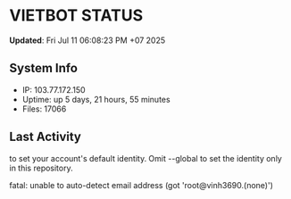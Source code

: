 # VIETBOT STATUS
**Updated**: Fri Jul 11 06:08:23 PM +07 2025

## System Info
- IP: 103.77.172.150
- Uptime: up 5 days, 21 hours, 55 minutes
- Files: 17066

## Last Activity

to set your account's default identity.
Omit --global to set the identity only in this repository.

fatal: unable to auto-detect email address (got 'root@vinh3690.(none)')

